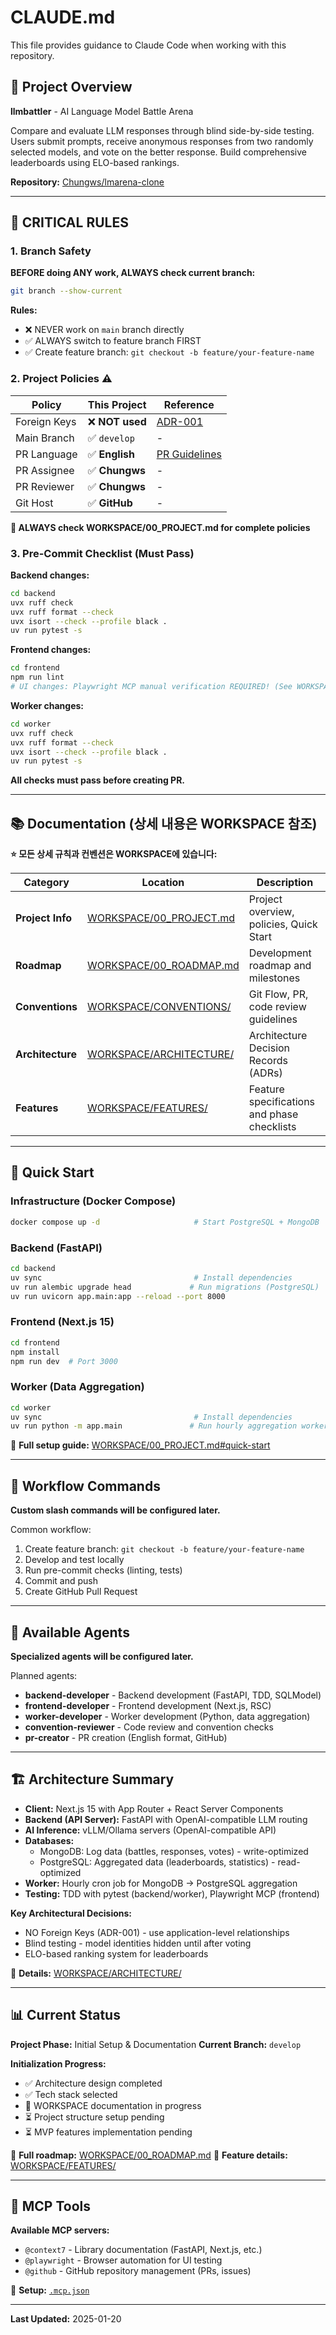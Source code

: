 # CLAUDE.md

This file provides guidance to Claude Code when working with this repository.

## 📖 Project Overview

**llmbattler** - AI Language Model Battle Arena

Compare and evaluate LLM responses through blind side-by-side testing. Users submit prompts, receive anonymous responses from two randomly selected models, and vote on the better response. Build comprehensive leaderboards using ELO-based rankings.

**Repository:** [Chungws/lmarena-clone](https://github.com/Chungws/lmarena-clone)

---

## 🔴 CRITICAL RULES

### 1. Branch Safety
**BEFORE doing ANY work, ALWAYS check current branch:**
```bash
git branch --show-current
```

**Rules:**
- ❌ NEVER work on `main` branch directly
- ✅ ALWAYS switch to feature branch FIRST
- ✅ Create feature branch: `git checkout -b feature/your-feature-name`

### 2. Project Policies ⚠️

| Policy | This Project | Reference |
|--------|--------------|-----------|
| Foreign Keys | ❌ **NOT used** | [ADR-001](./WORKSPACE/ARCHITECTURE/ADR_001-No_Foreign_Keys.md) |
| Main Branch | ✅ `develop` | - |
| PR Language | ✅ **English** | [PR Guidelines](./WORKSPACE/CONVENTIONS/PR_GUIDELINES.md) |
| PR Assignee | ✅ **Chungws** | - |
| PR Reviewer | ✅ **Chungws** | - |
| Git Host | ✅ **GitHub** | - |

**🚨 ALWAYS check WORKSPACE/00_PROJECT.md for complete policies**

### 3. Pre-Commit Checklist (Must Pass)

**Backend changes:**
```bash
cd backend
uvx ruff check
uvx ruff format --check
uvx isort --check --profile black .
uv run pytest -s
```

**Frontend changes:**
```bash
cd frontend
npm run lint
# UI changes: Playwright MCP manual verification REQUIRED! (See WORKSPACE/CONVENTIONS/FRONTEND.md)
```

**Worker changes:**
```bash
cd worker
uvx ruff check
uvx ruff format --check
uvx isort --check --profile black .
uv run pytest -s
```

**All checks must pass before creating PR.**

---

## 📚 Documentation (상세 내용은 WORKSPACE 참조)

**⭐ 모든 상세 규칙과 컨벤션은 WORKSPACE에 있습니다:**

| Category | Location | Description |
|----------|----------|-------------|
| **Project Info** | [WORKSPACE/00_PROJECT.md](./WORKSPACE/00_PROJECT.md) | Project overview, policies, Quick Start |
| **Roadmap** | [WORKSPACE/00_ROADMAP.md](./WORKSPACE/00_ROADMAP.md) | Development roadmap and milestones |
| **Conventions** | [WORKSPACE/CONVENTIONS/](./WORKSPACE/CONVENTIONS/) | Git Flow, PR, code review guidelines |
| **Architecture** | [WORKSPACE/ARCHITECTURE/](./WORKSPACE/ARCHITECTURE/) | Architecture Decision Records (ADRs) |
| **Features** | [WORKSPACE/FEATURES/](./WORKSPACE/FEATURES/) | Feature specifications and phase checklists |

---

## 🚀 Quick Start

### Infrastructure (Docker Compose)
```bash
docker compose up -d                     # Start PostgreSQL + MongoDB
```

### Backend (FastAPI)
```bash
cd backend
uv sync                                  # Install dependencies
uv run alembic upgrade head             # Run migrations (PostgreSQL)
uv run uvicorn app.main:app --reload --port 8000
```

### Frontend (Next.js 15)
```bash
cd frontend
npm install
npm run dev  # Port 3000
```

### Worker (Data Aggregation)
```bash
cd worker
uv sync                                  # Install dependencies
uv run python -m app.main               # Run hourly aggregation worker
```

🔗 **Full setup guide:** [WORKSPACE/00_PROJECT.md#quick-start](./WORKSPACE/00_PROJECT.md)

---

## 🤖 Workflow Commands

**Custom slash commands will be configured later.**

Common workflow:
1. Create feature branch: `git checkout -b feature/your-feature-name`
2. Develop and test locally
3. Run pre-commit checks (linting, tests)
4. Commit and push
5. Create GitHub Pull Request

---

## 🤖 Available Agents

**Specialized agents will be configured later.**

Planned agents:
- **backend-developer** - Backend development (FastAPI, TDD, SQLModel)
- **frontend-developer** - Frontend development (Next.js, RSC)
- **worker-developer** - Worker development (Python, data aggregation)
- **convention-reviewer** - Code review and convention checks
- **pr-creator** - PR creation (English format, GitHub)

---

## 🏗️ Architecture Summary

- **Client:** Next.js 15 with App Router + React Server Components
- **Backend (API Server):** FastAPI with OpenAI-compatible LLM routing
- **AI Inference:** vLLM/Ollama servers (OpenAI-compatible API)
- **Databases:**
  - MongoDB: Log data (battles, responses, votes) - write-optimized
  - PostgreSQL: Aggregated data (leaderboards, statistics) - read-optimized
- **Worker:** Hourly cron job for MongoDB → PostgreSQL aggregation
- **Testing:** TDD with pytest (backend/worker), Playwright MCP (frontend)

**Key Architectural Decisions:**
- NO Foreign Keys (ADR-001) - use application-level relationships
- Blind testing - model identities hidden until after voting
- ELO-based ranking system for leaderboards

🔗 **Details:** [WORKSPACE/ARCHITECTURE/](./WORKSPACE/ARCHITECTURE/)

---

## 📊 Current Status

**Project Phase:** Initial Setup & Documentation
**Current Branch:** `develop`

**Initialization Progress:**
- ✅ Architecture design completed
- ✅ Tech stack selected
- 🔄 WORKSPACE documentation in progress
- ⏳ Project structure setup pending
- ⏳ MVP features implementation pending

🔗 **Full roadmap:** [WORKSPACE/00_ROADMAP.md](./WORKSPACE/00_ROADMAP.md)
🔗 **Feature details:** [WORKSPACE/FEATURES/](./WORKSPACE/FEATURES/)

---

## 🔧 MCP Tools

**Available MCP servers:**
- `@context7` - Library documentation (FastAPI, Next.js, etc.)
- `@playwright` - Browser automation for UI testing
- `@github` - GitHub repository management (PRs, issues)

🔗 **Setup:** [`.mcp.json`](./.mcp.json)

---

**Last Updated:** 2025-01-20
